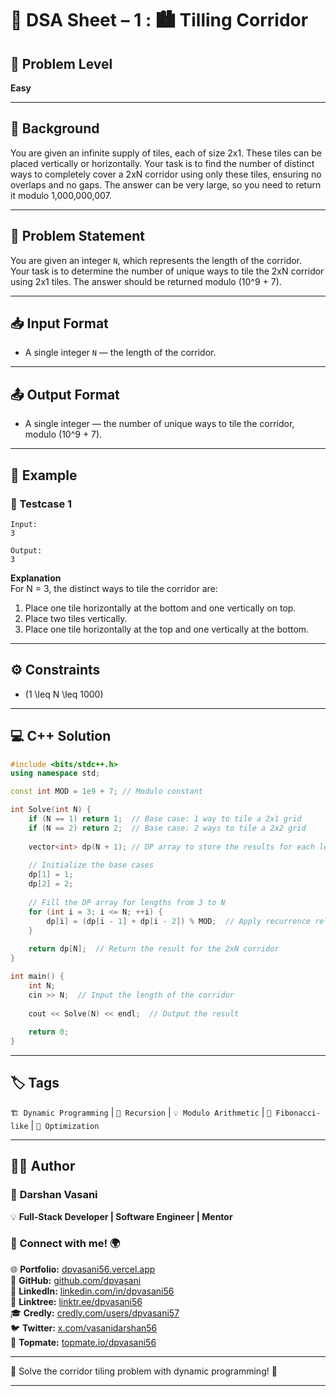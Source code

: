 # 📌 DSA Sheet – 1 : 🏙️ Tilling Corridor

## 🎯 Problem Level  
**Easy**

---

## 🧩 Background  

You are given an infinite supply of tiles, each of size 2x1. These tiles can be placed vertically or horizontally. Your task is to find the number of distinct ways to completely cover a 2xN corridor using only these tiles, ensuring no overlaps and no gaps. The answer can be very large, so you need to return it modulo 1,000,000,007.

---

## 📝 Problem Statement  

You are given an integer `N`, which represents the length of the corridor.  
Your task is to determine the number of unique ways to tile the 2xN corridor using 2x1 tiles. The answer should be returned modulo \(10^9 + 7\).

---

## 📥 Input Format  
- A single integer `N` — the length of the corridor.  

---

## 📤 Output Format  
- A single integer — the number of unique ways to tile the corridor, modulo \(10^9 + 7\).

---

## 🧪 Example  

### 🔹 Testcase 1  
```
Input:
3

Output:
3
```

**Explanation**  
For N = 3, the distinct ways to tile the corridor are:  
1. Place one tile horizontally at the bottom and one vertically on top.
2. Place two tiles vertically.
3. Place one tile horizontally at the top and one vertically at the bottom.

---

## ⚙️ Constraints  
- \(1 \leq N \leq 1000\)

---

## 💻 C++ Solution  

```cpp
#include <bits/stdc++.h>
using namespace std;

const int MOD = 1e9 + 7; // Modulo constant

int Solve(int N) {
    if (N == 1) return 1;  // Base case: 1 way to tile a 2x1 grid
    if (N == 2) return 2;  // Base case: 2 ways to tile a 2x2 grid
    
    vector<int> dp(N + 1); // DP array to store the results for each length
    
    // Initialize the base cases
    dp[1] = 1;
    dp[2] = 2;
    
    // Fill the DP array for lengths from 3 to N
    for (int i = 3; i <= N; ++i) {
        dp[i] = (dp[i - 1] + dp[i - 2]) % MOD;  // Apply recurrence relation
    }
    
    return dp[N];  // Return the result for the 2xN corridor
}

int main() {
    int N;
    cin >> N;  // Input the length of the corridor
    
    cout << Solve(N) << endl;  // Output the result
    
    return 0;
}
```

---

## 🏷️ Tags  
`🏗️ Dynamic Programming` | `🧩 Recursion` | `💡 Modulo Arithmetic` | `🔢 Fibonacci-like` | `🚀 Optimization`

---

## 👨‍💻 Author  

### 🚀 **Darshan Vasani**  
💡 **Full-Stack Developer | Software Engineer | Mentor**  

### 🔗 Connect with me! 🌍  
🌐 **Portfolio:** [dpvasani56.vercel.app](https://dpvasani56.vercel.app)  
🐙 **GitHub:** [github.com/dpvasani](https://github.com/dpvasani)  
💼 **LinkedIn:** [linkedin.com/in/dpvasani56](https://www.linkedin.com/in/dpvasani56/)  
🌳 **Linktree:** [linktr.ee/dpvasani56](https://linktr.ee/dpvasani56)  
🎓 **Credly:** [credly.com/users/dpvasani57](https://www.credly.com/users/dpvasani57/)  
🐦 **Twitter:** [x.com/vasanidarshan56](https://x.com/vasanidarshan56)  
📢 **Topmate:** [topmate.io/dpvasani56](https://topmate.io/dpvasani56)

--- 

🌟 Solve the corridor tiling problem with dynamic programming! 🌟

---
